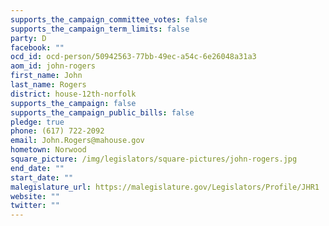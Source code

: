 ```yaml
---
supports_the_campaign_committee_votes: false
supports_the_campaign_term_limits: false
party: D
facebook: ""
ocd_id: ocd-person/50942563-77bb-49ec-a54c-6e26048a31a3
aom_id: john-rogers
first_name: John
last_name: Rogers
district: house-12th-norfolk
supports_the_campaign: false
supports_the_campaign_public_bills: false
pledge: true
phone: (617) 722-2092
email: John.Rogers@mahouse.gov
hometown: Norwood
square_picture: /img/legislators/square-pictures/john-rogers.jpg
end_date: ""
start_date: ""
malegislature_url: https://malegislature.gov/Legislators/Profile/JHR1
website: ""
twitter: ""
---
```

